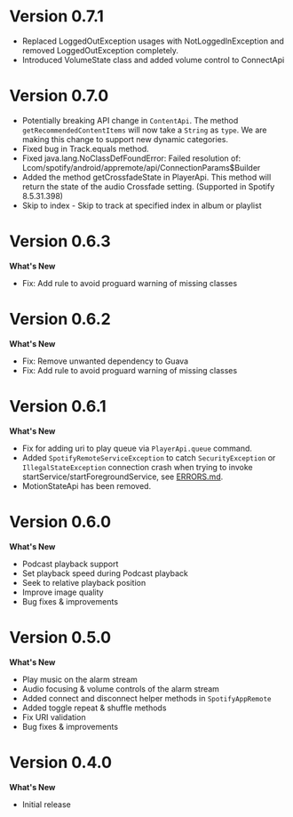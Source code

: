 # Version 0.7.1
* Replaced LoggedOutException usages with NotLoggedInException and removed LoggedOutException completely.
* Introduced VolumeState class and added volume control to ConnectApi

# Version 0.7.0
* Potentially breaking API change in `ContentApi`. The method `getRecommendedContentItems` will now take a `String` as `type`. We are making this change to support new dynamic categories.
* Fixed bug in Track.equals method.
* Fixed java.lang.NoClassDefFoundError: Failed resolution of: Lcom/spotify/android/appremote/api/ConnectionParams$Builder
* Added the method getCrossfadeState in PlayerApi. This method will return the state of the audio Crossfade setting. (Supported in Spotify 8.5.31.398)
* Skip to index - Skip to track at specified index in album or playlist

# Version 0.6.3

**What's New**
* Fix: Add rule to avoid proguard warning of missing classes

# Version 0.6.2

**What's New**
* Fix: Remove unwanted dependency to Guava
* Fix: Add rule to avoid proguard warning of missing classes

# Version 0.6.1

**What's New**

* Fix for adding uri to play queue via `PlayerApi.queue` command.
* Added `SpotifyRemoteServiceException` to catch `SecurityException` or `IllegalStateException` connection crash when trying to invoke startService/startForegroundService, see [ERRORS.md](ERRORS.md).
* MotionStateApi has been removed.

# Version 0.6.0

**What's New**

* Podcast playback support
* Set playback speed during Podcast playback
* Seek to relative playback position
* Improve image quality
* Bug fixes & improvements

# Version 0.5.0
  
**What's New**  
  
* Play music on the alarm stream
* Audio focusing & volume controls of the alarm stream
* Added connect and disconnect helper methods in `SpotifyAppRemote`
* Added toggle repeat & shuffle methods
* Fix URI validation
* Bug fixes & improvements

# Version 0.4.0   
  
**What's New**  
  
* Initial release